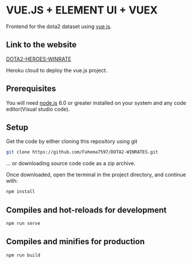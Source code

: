 # VUE.JS + ELEMENT UI + VUEX

Frontend for the dota2 dataset using [vue.js](https://vuejs.org/).

## Link to the website

[DOTA2-HEROES-WINRATE](https://dota2-heroes-winrate.herokuapp.com/)

Heroku cloud to deploy the vue.js project.

## Prerequisites

You will need [node.js](https://nodejs.org/en/) 6.0 or greater installed on your system and any code editor(Visual studio code). 

## Setup
Get the code by either cloning this repository using git

``` bash
git clone https://github.com/Fahema7597/DOTA2-WINRATES.git
```
... or downloading source code code as a zip archive.

Once downloaded, open the terminal in the project directory, and continue with:
``` bash
npm install
```
## Compiles and hot-reloads for development
```bash
npm run serve
```

## Compiles and minifies for production
```bash
npm run build
```






